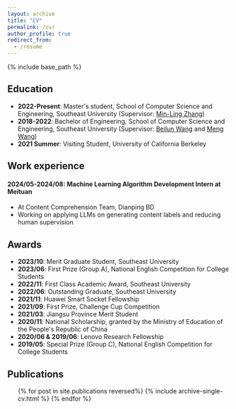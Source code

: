 ```yaml
---
layout: archive
title: "CV"
permalink: /cv/
author_profile: true
redirect_from:
  - /resume
---
```


{% include base_path %}

Education
---
- **2022-Present**: Master's student, School of Computer Science and Engineering, Southeast University (Supervisor: [Min-Ling Zhang](http://palm.seu.edu.cn/zhangml/))
- **2018-2022**: Bachelor of Engineering, School of Computer Science and Engineering, Southeast University (Supervisor: [Beilun Wang](https://xgbxscwx.seu.edu.cn/wang-labsite/) and [Meng Wang](http://seu.wangmengsd.com/))
- **2021 Summer**: Visiting Student, University of California Berkeley

Work experience
---
#### 2024/05-2024/08: Machine Learning Algorithm Development Intern at Meituan
  - At Content Comprehension Team, Dianping BD
  - Working on applying LLMs on generating content labels and reducing human supervision

Awards
---
- **2023/10**: Merit Graduate Student, Southeast University
- **2023/06**: First Prize (Group A), National English Competition for College Students
- **2022/11**: First Class Academic Award, Southeast University
- **2022/06**: Outstanding Graduate, Southeast University
- **2021/11**: Huawei Smart Socket Fellowship
- **2021/09**: First Prize, Challenge Cup Competition
- **2021/03**: Jiangsu Province Merit Student
- **2020/11**: National Scholarship, granted by the Ministry of Education of the People's Republic of China
- **2020/06 & 2019/06**: Lenovo Research Fellowship
- **2019/05**: Special Prize (Group C), National English Competition for College Students

Publications
---
  <ul>{% for post in site.publications reversed%}
    {% include archive-single-cv.html %}
  {% endfor %}</ul>
  
